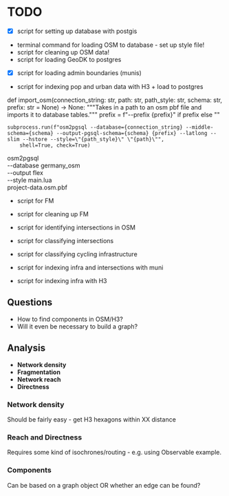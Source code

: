 # TODO

- [X] script for setting up database with postgis
- terminal command for loading OSM to database - set up style file!
- script for cleaning up OSM data!
- script for loading GeoDK to postgres
- [X] script for loading admin boundaries (munis)
- script for indexing pop and urban data with H3 + load to postgres


def import_osm(connection_string: str, path: str, path_style: str, schema: str, prefix: str = None) -> None:
    """Takes in a path to an osm pbf file and imports it to database tables."""
    prefix = f"--prefix {prefix}" if prefix else ""

    subprocess.run(f"osm2pgsql --database={connection_string} --middle-schema={schema} --output-pgsql-schema={schema} {prefix} --latlong --slim --hstore --style=\"{path_style}\" \"{path}\"", 
        shell=True, check=True)

osm2pgsql \
  --database germany_osm \
  --output flex \
  --style main.lua \
  project-data.osm.pbf

- script for FM
- script for cleaning up FM

- script for identifying intersections in OSM

- script for classifying intersections
- script for classifying cycling infrastructure
- script for indexing infra and intersections with muni

- script for indexing infra with H3

## Questions

- How to find components in OSM/H3?
- Will it even be necessary to build a graph?

## Analysis

- **Network density**
- **Fragmentation**  
- **Network reach**
- **Directness**

### Network density

Should be fairly easy - get H3 hexagons within XX distance

### Reach and Directness

Requires some kind of isochrones/routing - e.g. using Observable example.

### Components

Can be based on a graph object OR whether an edge can be found?